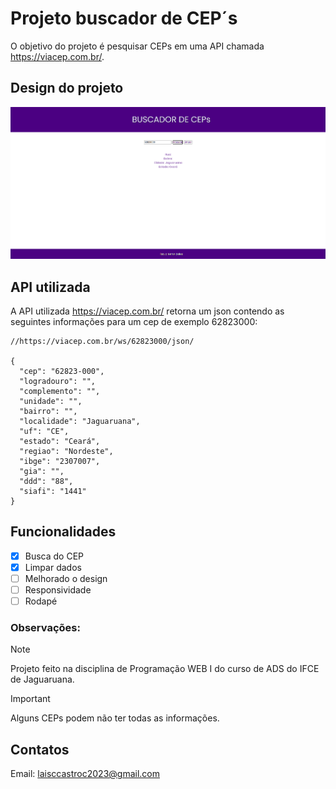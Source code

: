 # Projeto buscador de CEP´s

O objetivo do projeto é pesquisar CEPs em uma API chamada https://viacep.com.br/.

## Design do projeto

![Design do projeto](image.png)

## API utilizada

A API utilizada https://viacep.com.br/ retorna um json contendo as seguintes informações para um cep de exemplo 62823000: 

```
//https://viacep.com.br/ws/62823000/json/

{
  "cep": "62823-000",
  "logradouro": "",
  "complemento": "",
  "unidade": "",
  "bairro": "",
  "localidade": "Jaguaruana",
  "uf": "CE",
  "estado": "Ceará",
  "regiao": "Nordeste",
  "ibge": "2307007",
  "gia": "",
  "ddd": "88",
  "siafi": "1441"
}
```
## Funcionalidades

- [x] Busca do CEP
- [x] Limpar dados
- [ ] Melhorado o design
- [ ] Responsividade
- [ ] Rodapé
 
 ### Observações: 

 > [!NOTE]
 > Projeto feito na disciplina de Programação WEB I do curso de ADS do IFCE de Jaguaruana.

 > [!IMPORTANT]
 > Alguns CEPs podem não ter todas as informações.

## Contatos

Email: laisccastroc2023@gmail.com

